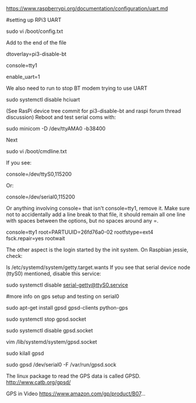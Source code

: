 
https://www.raspberrypi.org/documentation/configuration/uart.md


#setting up RPi3 UART


  sudo vi /boot/config.txt

Add to the end of the file

dtoverlay=pi3-disable-bt

console=tty1

enable_uart=1


We also need to run to stop BT modem trying to use UART

  sudo systemctl disable hciuart

(See RasPi device tree commit for pi3-disable-bt and raspi forum thread discussion)
Reboot and test serial coms with:

  sudo minicom -D /dev/ttyAMA0 -b38400


Next

  sudo vi /boot/cmdline.txt

If you see:

  console=/dev/ttyS0,115200 

Or:

  console=/dev/serial0,115200 

Or anything involving console= that isn't console=tty1, remove it. Make sure not to accidentally add a line break to that file, it should remain all one line with spaces between the options, but no spaces around any =.

console=tty1 root=PARTUUID=26fd76a0-02 rootfstype=ext4 fsck.repair=yes rootwait



The other aspect is the login started by the init system. On Raspbian jessie, check:

ls /etc/systemd/system/getty.target.wants
If you see that serial device node (ttyS0) mentioned, disable this service:

 sudo systemctl disable serial-getty@ttyS0.service







#more info on gps setup and testing on serial0

sudo apt-get install gpsd gpsd-clients python-gps

sudo systemctl stop gpsd.socket

sudo systemctl disable gpsd.socket

vim /lib/systemd/system/gpsd.socket

sudo kilall gpsd

sudo gpsd /dev/serial0 -F /var/run/gpsd.sock

The linux package to read the GPS data is called GPSD.
http://www.catb.org/gpsd/

GPS in Video
https://www.amazon.com/gp/product/B07...






